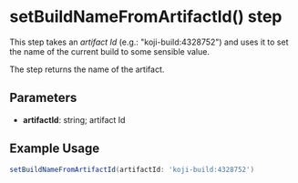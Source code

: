 # setBuildNameFromArtifactId() step

This step takes an *artifact Id* (e.g.: "koji-build:4328752") and uses it to set the name of the current build to some sensible value.

The step returns the name of the artifact.

## Parameters

* **artifactId**: string; artifact Id

## Example Usage

```groovy
setBuildNameFromArtifactId(artifactId: 'koji-build:4328752')
```

